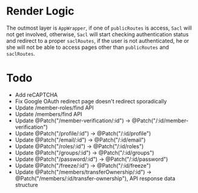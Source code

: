 # Render Logic

The outmost layer is `AppWrapper`, if one of `publicRoutes` is access, `Sacl` will not get involved, otherwise, `Sacl` will start checking authentication status and redirect to a proper `saclRoutes`, if the user is not authenticated, he or she will not be able to access pages other than `publicRoutes` and `saclRoutes`.

# Todo

-   Add reCAPTCHA
-   Fix Google OAuth redirect page doesn't redirect sporadically
-   Update /member-roles/find API
-   Update /members/find API
-   Update @Patch("/member-verification/:id") -> @Patch("/:id/member-verification")
-   Update @Patch("/profile/:id") -> @Patch("/:id/profile")
-   Update @Patch("/email/:id") -> @Patch("/:id/email")
-   Update @Patch("/roles/:id") -> @Patch("/:id/roles")
-   Update @Patch("/groups/:id") -> @Patch("/:id/groups")
-   Update @Patch("/password/:id") -> @Patch("/:id/password")
-   Update @Patch("/freeze/:id") -> @Patch("/:id/freeze")
-   Update @Patch("/members/transferOwnership/:id") -> @Patch("/members/:id/transfer-ownership"), API response data structure
